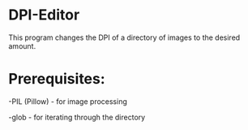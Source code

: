 # DPI-Editor
This program changes the DPI of a directory of images to the desired amount.

# Prerequisites:
-PIL (Pillow) - for image processing

-glob - for iterating through the directory